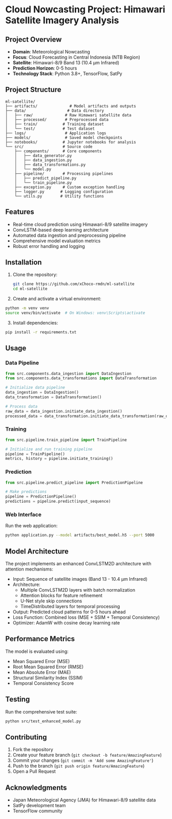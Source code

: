 # Cloud Nowcasting Project: Himawari Satellite Imagery Analysis

## Project Overview
- **Domain**: Meteorological Nowcasting
- **Focus**: Cloud Forecasting in Central Indonesia (NTB Region)
- **Satellite**: Himawari-8/9 Band 13 (10.4 µm Infrared)
- **Prediction Horizon**: 0-5 hours
- **Technology Stack**: Python 3.8+, TensorFlow, SatPy

## Project Structure
```
ml-satellite/
├── artifacts/              # Model artifacts and outputs
├── data/                  # Data directory
│   ├── raw/              # Raw Himawari satellite data
│   ├── processed/        # Preprocessed data
│   ├── train/           # Training dataset
│   └── test/            # Test dataset
├── logs/                 # Application logs
├── models/               # Saved model checkpoints
├── notebooks/           # Jupyter notebooks for analysis
└── src/                 # Source code
    ├── components/      # Core components
    │   ├── data_generator.py
    │   ├── data_ingestion.py
    │   ├── data_transformations.py
    │   └── model.py
    ├── pipeline/        # Processing pipelines
    │   ├── predict_pipeline.py
    │   └── train_pipeline.py
    ├── exception.py     # Custom exception handling
    ├── logger.py       # Logging configuration
    └── utils.py        # Utility functions
```

## Features
- Real-time cloud prediction using Himawari-8/9 satellite imagery
- ConvLSTM-based deep learning architecture
- Automated data ingestion and preprocessing pipeline
- Comprehensive model evaluation metrics
- Robust error handling and logging

## Installation

1. Clone the repository:
   ```bash
   git clone https://github.com/xChoco-rmdn/ml-satellite
   cd ml-satellite
   ```

2. Create and activate a virtual environment:
```bash
python -m venv venv
source venv/bin/activate  # On Windows: venv\Scripts\activate
```

3. Install dependencies:
```bash
pip install -r requirements.txt
```

## Usage

### Data Pipeline
```python
from src.components.data_ingestion import DataIngestion
from src.components.data_transformations import DataTransformation

# Initialize data pipeline
data_ingestion = DataIngestion()
data_transformation = DataTransformation()

# Process data
raw_data = data_ingestion.initiate_data_ingestion()
processed_data = data_transformation.initiate_data_transformation(raw_data)
```

### Training
```python
from src.pipeline.train_pipeline import TrainPipeline

# Initialize and run training pipeline
pipeline = TrainPipeline()
metrics, history = pipeline.initiate_training()
```

### Prediction
```python
from src.pipeline.predict_pipeline import PredictionPipeline

# Make predictions
pipeline = PredictionPipeline()
predictions = pipeline.predict(input_sequence)
```

### Web Interface
Run the web application:
```bash
python application.py --model artifacts/best_model.h5 --port 5000
```

## Model Architecture
The project implements an enhanced ConvLSTM2D architecture with attention mechanisms:
- Input: Sequence of satellite images (Band 13 - 10.4 µm Infrared)
- Architecture: 
  - Multiple ConvLSTM2D layers with batch normalization
  - Attention blocks for feature refinement
  - U-Net style skip connections
  - TimeDistributed layers for temporal processing
- Output: Predicted cloud patterns for 0-5 hours ahead
- Loss Function: Combined loss (MSE + SSIM + Temporal Consistency)
- Optimizer: AdamW with cosine decay learning rate

## Performance Metrics

The model is evaluated using:
- Mean Squared Error (MSE)
- Root Mean Squared Error (RMSE)
- Mean Absolute Error (MAE)
- Structural Similarity Index (SSIM)
- Temporal Consistency Score

## Testing
Run the comprehensive test suite:
```bash
python src/test_enhanced_model.py
```

## Contributing
1. Fork the repository
2. Create your feature branch (`git checkout -b feature/AmazingFeature`)
3. Commit your changes (`git commit -m 'Add some AmazingFeature'`)
4. Push to the branch (`git push origin feature/AmazingFeature`)
5. Open a Pull Request

## Acknowledgments
- Japan Meteorological Agency (JMA) for Himawari-8/9 satellite data
- SatPy development team
- TensorFlow community
